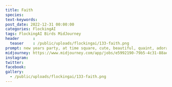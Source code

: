 ```yaml
---
title: Faith
species: 
text-keywords: 
post_date: 2022-12-31 00:00:00
categories: FlockingAI
tags: FlockingAI Birds MidJourney 
header      :
  teaser    : /public/uploads/flockingai/133-faith.png
prompt: new years party, at time square, cute, beautiful, quaint, adorable, rainbow rufous BIRD, having a party on new years. manga
midjourney: https://www.midjourney.com/app/jobs/e5992190-79b5-4c31-88ae-685548dc11e3
instagram: 
twitter: 
facebook: 
gallery: 
  - /public/uploads/flockingai/133-faith.png
---
```


